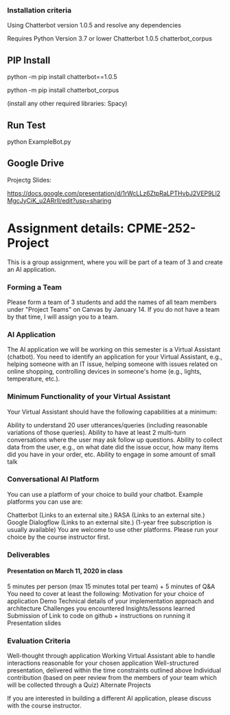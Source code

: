 ### Installation criteria
Using Chatterbot version 1.0.5 and resolve any dependencies

Requires Python Version 3.7 or lower
Chatterbot 1.0.5
chatterbot_corpus

PIP Install
------------
python -m pip install chatterbot==1.0.5

python -m pip install chatterbot_corpus

(install any other required libraries: Spacy)

Run Test
------------
python ExampleBot.py


Google Drive
-------------
Projectg Slides:

https://docs.google.com/presentation/d/1rWcLLz6ZtpRaLPTHvbJ2VEP9Ll2MgcJyCiK_u2ARrlI/edit?usp=sharing


# Assignment details: CPME-252-Project
This is a group assignment, where you will be part of a team of 3 and create an AI application.  

### Forming a Team

Please form a team of 3 students and add the names of all team members under "Project Teams" on Canvas by January 14.  If you do not have a team by that time, I will assign you to a team.  

### AI Application

The AI application we will be working on this semester is a Virtual Assistant (chatbot).  You need to identify an application for your Virtual Assistant, e.g., helping someone with an IT issue, helping someone with issues related on online shopping, controlling devices in someone's home (e.g., lights, temperature, etc.).

### Minimum Functionality of your Virtual Assistant

Your Virtual Assistant should have the following capabilities at a minimum:

Ability to understand 20 user utterances/queries (including reasonable variations of those queries).
Ability to have at least 2 multi-turn conversations where the user may ask follow up questions.
Ability to collect data from the user, e.g., on what date did the issue occur, how many items did you have in your order, etc.
Ability to engage in some amount of small talk

### Conversational AI Platform


You can use a platform of your choice to build your chatbot.  Example platforms you can use are:


Chatterbot (Links to an external site.)
RASA (Links to an external site.)
Google Dialogflow (Links to an external site.) (1-year free subscription is usually available)
You are welcome to use other platforms.  Please run your choice by the course instructor first.


### Deliverables


#### Presentation on March 11, 2020 in class
5 minutes per person (max 15 minutes total per team) + 5 minutes of Q&A
You need to cover at least the following:
Motivation for your choice of application
Demo
Technical details of your implementation approach and architecture
Challenges you encountered
Insights/lessons learned
Submission of
Link to code on github + instructions on running it
Presentation slides

### Evaluation Criteria

Well-thought through application
Working Virtual Assistant able to handle interactions reasonable for your chosen application
Well-structured presentation, delivered within the time constraints outlined above 
Individual contribution (based on peer review from the members of your team which will be collected through a Quiz)
Alternate Projects

If you are interested in building a different AI application, please discuss with the course instructor.

